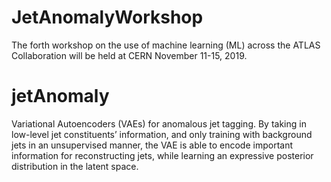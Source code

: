 # JetAnomalyWorkshop
The forth workshop on the use of machine learning (ML) across the ATLAS Collaboration will be held at CERN November 11-15, 2019.

# jetAnomaly
Variational Autoencoders (VAEs) for anomalous jet tagging.
By taking in low-level jet constituents’ information, and only training with background jets in an
unsupervised manner, the VAE is able to encode important information for reconstructing jets,
while learning an expressive posterior distribution in the latent space.
